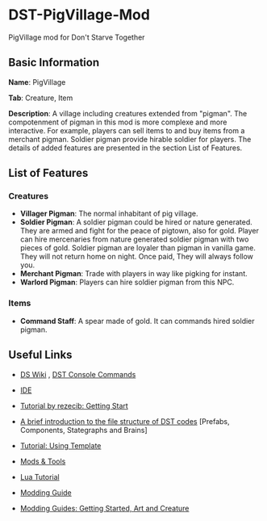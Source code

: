 # DST-PigVillage-Mod
PigVillage mod for Don't Starve Together

## Basic Information

**Name**: PigVillage

**Tab**: Creature, Item

**Description**: A village including creatures extended from "pigman". The compotenment of pigman in this mod is more complexe and more interactive. For example, players can sell items to and buy items from a merchant pigman. Soldier pigman provide hirable soldier for players. The details of added features are presented in the section List of Features.

## List of Features
### Creatures
* **Villager Pigman**: The normal inhabitant of pig village.
* **Soldier Pigman**: A soldier pigman could be hired or nature generated. They are armed and fight for the peace of pigtown, also for gold. Player can hire mercenaries from nature generated soldier pigman with two pieces of gold. Soldier pigman are loyaler than pigman in vanilla game. They will not return home on night. Once paid, They will always follow you.
* **Merchant Pigman**: Trade with players in way like pigking for instant.
* **Warlord Pigman**: Players can hire soldier pigman from this NPC.
### Items
* **Command Staff**: A spear made of gold. It can commands hired soldier pigman. 
    
## Useful Links
 
* [DS Wiki](http://dontstarve.wikia.com/wiki/Don%27t_Starve_Wiki) , [DST Console Commands](http://dontstarve.wikia.com/wiki/Console/Don%27t_Starve_Together_Commands)

* [IDE](https://forums.kleientertainment.com/topic/78739-dsted-the-ide-for-dont-starve-together/)

* [Tutorial by rezecib: Getting Start](https://forums.kleientertainment.com/topic/47353-guide-getting-started-with-modding-dst-and-some-general-tips-for-ds-as-well/#StartWithAnotherMod)

* [A brief introduction to the file structure of DST codes](https://forums.kleientertainment.com/topic/25850-wots-the-diff-prefabs-components-stategraphs-and-brains/) [Prefabs, Components, Stategraphs and Brains]

* [Tutorial: Using Template](https://forums.kleientertainment.com/topic/46849-tutorial-using-extended-sample-character-template/)

* [Mods & Tools](https://forums.kleientertainment.com/forum/26-dont-starve-mods-and-tools/)

* [Lua Tutorial](http://www.runoob.com/lua/lua-tutorial.html)

* [Modding Guide](https://forums.kleientertainment.com/topic/27341-tutorial-the-artists-guide-to-characteritem-modding/)

* [Modding Guides: Getting Started, Art and Creature](https://forums.kleientertainment.com/topic/28021-getting-started-guides-tutorials-and-examples/)
